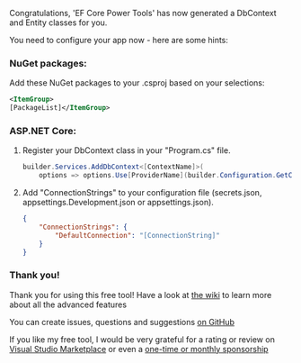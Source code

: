 Congratulations, 'EF Core Power Tools' has now generated a DbContext and Entity classes for you. 

You need to configure your app now - here are some hints:

### NuGet packages:

Add these NuGet packages to your .csproj based on your selections:

```xml
<ItemGroup>
[PackageList]</ItemGroup>
```

### ASP.NET Core:

1. Register your DbContext class in your "Program.cs" file.

    ```csharp
    builder.Services.AddDbContext<[ContextName]>(
        options => options.Use[ProviderName](builder.Configuration.GetConnectionString("DefaultConnection")[UseList]));
    ```

2. Add "ConnectionStrings" to your configuration file (secrets.json, appsettings.Development.json or appsettings.json).

    ```json
    {
        "ConnectionStrings": {
            "DefaultConnection": "[ConnectionString]"
        }
    }
    ```

### Thank you!

Thank you for using this free tool! Have a look at [the wiki](https://github.com/ErikEJ/EFCorePowerTools/wiki/Reverse-Engineering) 
to learn more about all the advanced features

You can create issues, questions and suggestions [on GitHub](https://github.com/ErikEJ/EFCorePowerTools/issues)

If you like my free tool, I would be very grateful for a rating or review 
on [Visual Studio Marketplace](https://marketplace.visualstudio.com/items?itemName=ErikEJ.EFCorePowerTools&ssr=false#review-details) 
or even a [one-time or monthly sponsorship](https://github.com/sponsors/ErikEJ?frequency=one-time&sponsor=ErikEJ)
